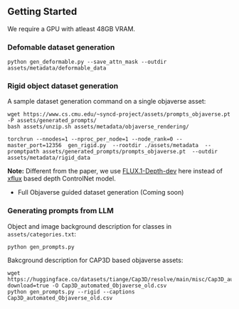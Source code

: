 ## Getting Started

We require a GPU with atleast 48GB VRAM. 

### Defomable dataset generation

```
python gen_deformable.py --save_attn_mask --outdir assets/metadata/deformable_data 
```

### Rigid object dataset generation

A sample dataset generation command on a single objaverse asset: 

```
wget https://www.cs.cmu.edu/~syncd-project/assets/prompts_objaverse.pt -P assets/generated_prompts/
bash assets/unzip.sh assets/metadata/objaverse_rendering/

torchrun --nnodes=1 --nproc_per_node=1 --node_rank=0 --master_port=12356  gen_rigid.py  --rootdir ./assets/metadata  --promptpath assets/generated_prompts/prompts_objaverse.pt  --outdir assets/metadata/rigid_data

```

<strong>Note:</strong> Different from the paper, we use [FLUX.1-Depth-dev](https://huggingface.co/black-forest-labs/FLUX.1-Depth-dev) here instead of [xflux](https://github.com/XLabs-AI/x-flux) based depth ControlNet model.


* Full Objaverse guided dataset generation (Coming soon)

### Generating prompts from LLM

Object and image background description for classes in `assets/categories.txt`:
```
python gen_prompts.py 
```


Bakcground description for CAP3D based objaverse assets:
```
wget https://huggingface.co/datasets/tiange/Cap3D/resolve/main/misc/Cap3D_automated_Objaverse_old.csv?download=true -O Cap3D_automated_Objaverse_old.csv
python gen_prompts.py --rigid --captions Cap3D_automated_Objaverse_old.csv
```